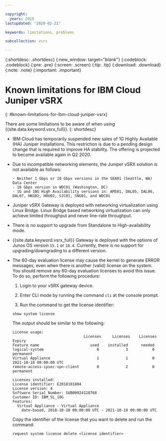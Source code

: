```yaml
---

copyright:
  years: 2018
lastupdated: "2020-02-21"

keywords: limitations, problems

subcollection: vsrx

---
```


{:shortdesc: .shortdesc}
{:new_window: target="_blank_"}
{:codeblock: .codeblock}
{:pre: .pre}
{:screen: .screen}
{:tip: .tip}
{:download: .download}
{:note: .note}
{:important: .important}

# Known limitations for IBM Cloud Juniper vSRX
{: #known-limitations-for-ibm-cloud-juniper-vsrx}

There are some limitations to be aware of when using {{site.data.keyword.vsrx_full}}.
{: shortdesc}

* IBM Cloud has temporarily suspended new sales of 1G Highly Available (HA) Juniper installations. This restriction is due to a pending design change that is required to improve HA stability. The offering is projected to become available again in Q2 2020.

* Due to incompatible networking elements, the Juniper vSRX solution is not available as follows:

      - Neither 1 Gbps or 10 Gbps versions in the SEA01 (Seattle, WA) Data Center
      - 10 Gbps version in WDC01 (Washington, DC)
      - 1G and 10G High Availability versions in: AMS01, DAL05, DAL06, DAL07, HKG02, HOU02, SJC01, SNG01, and WDC01

* Juniper vSRX Gateway is deployed with networking virtualization using Linux Bridge. Linux Bridge based networking virtualization can only achieve limited throughput and never line-rate throughput.

* There is no support to upgrade from Standalone to High-availability mode.

* {{site.data.keyword.vsrx_full}} Gateway is deployed with the options of Junos OS version `15.1` or `18.4`. Currently, there is no support for upgrading/downgrading to a different version.

* The 60-day evaluation license may cause the kernel to generate ERROR messages, even when there is another (valid) license on the system. You should remove any 60-day evaluation licenses to avoid this issue. To do so, perform the following procedure:

  1. Login to your vSRX gateway device.

  2. Enter CLI mode by running the command `cli` at the console prompt.

  3. Run the command to get the license identifier:

  ```
  show system license
  ```

  The output should be similar to the following:

  ```
  License usage:
                                  Licenses     Licenses    Licenses    Expiry
  Feature name                       used    installed      needed
  logical-system                        0            3           0    permanent
  Virtual Appliance                     1            1           0    2021-10-18 00:00:00 UTC
  remote-access-ipsec-vpn-client        0            2           0    permanent

  Licenses installed:
  License identifier: E2018101804
  License version: 4
  Software Serial Number: SUB00024128768
  Customer ID: IBM_SL_10G
  Features:
    Virtual Appliance - Virtual Appliance
      date-based, 2018-10-18 00:00:00 UTC - 2021-10-18 00:00:00 UTC
  ```

  Copy the identifier of the license that you want to delete and run the command:

  ```
  request system license delete <license identifier>
  ```
